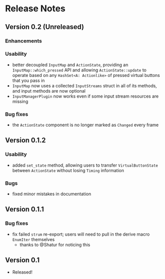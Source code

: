 # Release Notes

## Version 0.2 (Unreleased)

### Enhancements

### Usability

- better decoupled `InputMap` and `ActionState`, providing an `InputMap::which_pressed` API and allowing `ActionState::update` to operate based on any `HashSet<A: Actionlike>` of pressed virtual buttons that you pass in
- `InputMap` now uses a collected `InputStreams` struct in all of its methods, and input methods are now optional
- `InputManagerPlugin` now works even if some input stream resources are missing

### Bug fixes

- the `ActionState` component is no longer marked as `Changed` every frame

## Version 0.1.2

### Usability

- added `set_state` method, allowing users to transfer `VirtualButtonState` between `ActionState` without losing `Timing` information

### Bugs

- fixed minor mistakes in documentation

## Version 0.1.1

### Bug fixes

- fix failed `strum` re-export; users will need to pull in the derive macro `EnumIter` themselves
  - thanks to @Shatur for noticing this

## Version 0.1

- Released!
